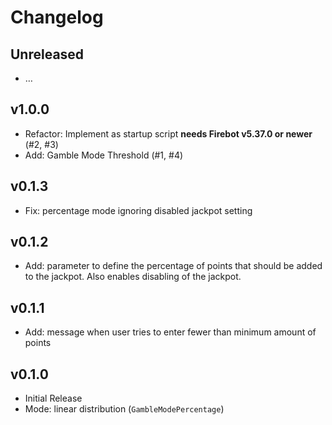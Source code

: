 # Changelog

## Unreleased
- …

## v1.0.0
- Refactor: Implement as startup script **needs Firebot v5.37.0 or newer** (#2, #3)
- Add: Gamble Mode Threshold (#1, #4)

## v0.1.3
- Fix: percentage mode ignoring disabled jackpot setting

## v0.1.2
- Add: parameter to define the percentage of points that should be added to the
  jackpot. Also enables disabling of the jackpot.

## v0.1.1
- Add: message when user tries to enter fewer than minimum amount of points

## v0.1.0
- Initial Release
- Mode: linear distribution (`GambleModePercentage`)
